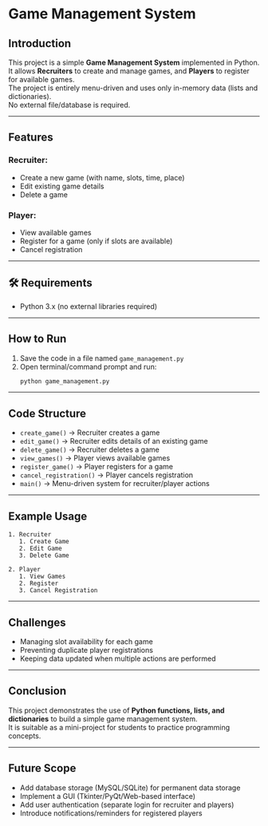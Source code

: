 
# Game Management System

##  Introduction
This project is a simple **Game Management System** implemented in Python.  
It allows **Recruiters** to create and manage games, and **Players** to register for available games.  
The project is entirely menu-driven and uses only in-memory data (lists and dictionaries).  
No external file/database is required.

---

##  Features
### Recruiter:
- Create a new game (with name, slots, time, place)
- Edit existing game details
- Delete a game

### Player:
- View available games
- Register for a game (only if slots are available)
- Cancel registration

---

## 🛠️ Requirements
- Python 3.x (no external libraries required)

---

##  How to Run
1. Save the code in a file named `game_management.py`  
2. Open terminal/command prompt and run:
   ```bash
   python game_management.py
   ```

---

##  Code Structure
- `create_game()` → Recruiter creates a game
- `edit_game()` → Recruiter edits details of an existing game
- `delete_game()` → Recruiter deletes a game
- `view_games()` → Player views available games
- `register_game()` → Player registers for a game
- `cancel_registration()` → Player cancels registration
- `main()` → Menu-driven system for recruiter/player actions

---

##  Example Usage
```
1. Recruiter
   1. Create Game
   2. Edit Game
   3. Delete Game

2. Player
   1. View Games
   2. Register
   3. Cancel Registration
```

---

##  Challenges
- Managing slot availability for each game
- Preventing duplicate player registrations
- Keeping data updated when multiple actions are performed

---

##  Conclusion
This project demonstrates the use of **Python functions, lists, and dictionaries** to build a simple game management system.  
It is suitable as a mini-project for students to practice programming concepts.

---

##  Future Scope
- Add database storage (MySQL/SQLite) for permanent data storage
- Implement a GUI (Tkinter/PyQt/Web-based interface)
- Add user authentication (separate login for recruiter and players)
- Introduce notifications/reminders for registered players
